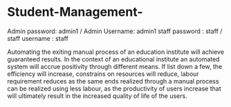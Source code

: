 # Student-Management-
Admin password: admin1 / Admin Username: admin1
staff password : staff / staff username : staff

Automating the exiting manual process of an education institute will achieve guaranteed results. In the context of an educational institute an automated system will accrue positivity through different means. If list down a few, the efficiency will increase, constrains on resources will reduce, labour requirement reduces as the same ends realized through a manual process can be realized using less labour, as the productivity of users increase that will ultimately result in the increased quality of life of the users.
